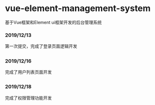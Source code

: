 # vue-element-management-system

基于Vue框架和Element ui框架开发的后台管理系统

### 2019/12/13

第一次提交，完成了登录页面逻辑开发
##
### 2019/12/16

完成了用户列表页面开发
##
### 2019/12/18

完成了权限管理功能开发
